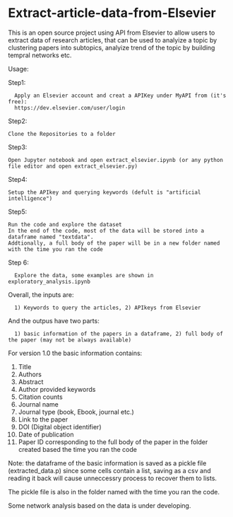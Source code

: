 # Extract-article-data-from-Elsevier
This is an open source project using API from Elsevier to allow users to extract data of research articles, that can be used to analyize a topic by clustering papers into subtopics, analyize trend of the topic by building tempral networks etc.

Usage:

Step1: 

      Apply an Elsevier account and creat a APIKey under MyAPI from (it's free):
      https://dev.elsevier.com/user/login
      
Step2:

    Clone the Repositories to a folder

Step3:

    Open Jupyter notebook and open extract_elsevier.ipynb (or any python file editor and open extract_elsevier.py)

Step4:

    Setup the APIkey and querying keywords (defult is "artificial intelligence")

Step5:

    Run the code and explore the dataset
    In the end of the code, most of the data will be stored into a dataframe named "textdata".
    Addtionally, a full body of the paper will be in a new folder named with the time you ran the code

Step 6:

      Explore the data, some examples are shown in exploratory_analysis.ipynb

Overall, the inputs are:

      1) Keywords to query the articles, 2) APIkeys from Elsevier
And the outpus have two parts:
      
      1) basic information of the papers in a dataframe, 2) full body of the paper (may not be always available)

For version 1.0 the basic information contains:
1. Title
2. Authors
3. Abstract
4. Author provided keywords
5. Citation counts
6. Journal name
7. Journal type (book, Ebook, journal etc.)
8. Link to the paper
9. DOI (Digital object identifier)
10. Date of publication
11. Paper ID corresponding to the full body of the paper in the folder created based the time you ran the code
    
 
Note: the dataframe of the basic information is saved as a pickle file (extracted_data.p) since some cells contain a list, saving as a csv and reading it back will cause unneccessry process to recover them to lists.

The pickle file is also in the folder named with the time you ran the code.



Some network analysis based on the data is under developing.
